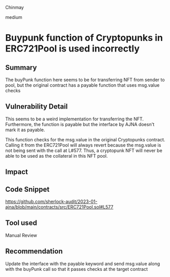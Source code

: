 Chinmay

medium

# Buypunk function of Cryptopunks in ERC721Pool is used incorrectly

## Summary

The buyPunk function here seems to be for transferring NFT from sender to pool, but the original contract has a payable function that uses msg.value checks 

## Vulnerability Detail

This seems to be a weird implementation for transferring the NFT. Furthermore, the function is payable but the interface by AJNA doesn't mark it as payable. 

This function checks for the msg.value in the original Cryptopunks contract. Calling it from the ERC721Pool will always revert because the msg.value is not being sent with the call at L#577. Thus, a cryptopunk NFT will never be able to be used as the collateral in this NFT pool. 

## Impact

## Code Snippet

https://github.com/sherlock-audit/2023-01-ajna/blob/main/contracts/src/ERC721Pool.sol#L577

## Tool used

Manual Review

## Recommendation

Update the interface with the payable keyword and send msg.value along with the buyPunk call so that it passes checks at the target contract
